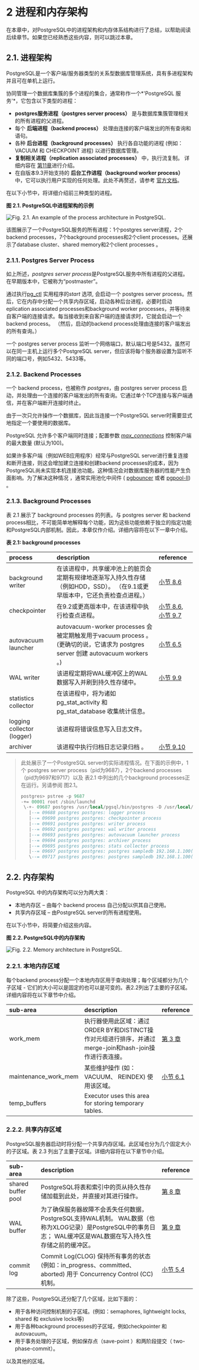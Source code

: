 # 2  进程和内存架构

在本章中，对PostgreSQL中的进程架构和内存体系结构进行了总结，以帮助阅读后续章节。如果您已经熟悉这些内容，则可以跳过本章。

## 2.1. 进程架构

PostgreSQL是一个客户端/服务器类型的关系型数据库管理系统，具有多进程架构并且可在单机上运行。

协同管理一个数据库集簇的多个进程的集合，通常称作一个*'PostgreSQL 服务'*，它包含以下类型的进程：

- **postgres服务进程（postgres server process）** 是与数据库集簇管理相关的所有进程的父进程。
- 每个 **后端进程（backend process）** 处理由连接的客户端发出的所有查询和语句。
- 各种 **后台进程（background processes）** 执行各自功能的进程 (例如：VACUUM 和 CHECKPOINT 进程) 以进行数据库管理。
-  **复制相关进程（replication associated processes）** 中，执行流复制。 详细内容在 [第11章](http://www.interdb.jp/pg/pgsql11.html)进行介绍。
- 在自版本9.3开始支持的 **后台工作进程（background worker process）** 中，它可以执行用户实现的任何处理。此处不再赘述，请参考 [官方文档](http://www.postgresql.org/docs/current/static/bgworker.html)。

在以下小节中，将详细介绍前三种类型的进程。

**图 2.1. PostgreSQL中进程架构的示例**

![Fig. 2.1. An example of the process architecture in PostgreSQL.](images/fig-2-01.png)

该图展示了一个PostgreSQL服务的所有进程：1个postgres server进程，2个backend processes，7个background processes和2个client processes。还展示了database cluster、shared memory和2个client processes 。

### 2.1.1. Postgres Server Process

如上所述，*postgres server process*是PostgreSQL服务中所有进程的父进程。在早期版本中，它被称为“postmaster”。

通过执行[pg_ctl](http://www.postgresql.org/docs/current/static/app-pg-ctl.html) 实用程序的*start* 选项, 会启动一个 postgres server process。然后，它在内存中分配一个共享内存区域，启动各种后台进程，必要时启动eplication associated processes和background worker processes，并等待来自客户端的连接请求。每当接收到来自客户端的连接请求时，它就会启动一个backend process。 （然后，启动的backend process处理由连接的客户端发出的所有查询。）

一个 postgres server process 监听一个网络端口，默认端口号是5432。虽然可以在同一主机上运行多个PostgreSQL server，但应该将每个服务器设置为监听不同的端口号，例如5432、5433等。

### 2.1.2. Backend Processes

一个 backend process，也被称作 *postgres*，由 postgres server process 启动，并处理由一个连接的客户端发出的所有查询。它通过单个TCP连接与客户端通信，并在客户端断开连接时终止。

由于一次只允许操作一个数据库，因此当连接一个PostgreSQL server时需要显式地指定一个要使用的数据库。

PostgreSQL 允许多个客户端同时连接；配置参数 *[max_connections](http://www.postgresql.org/docs/current/static/runtime-config-connection.html#GUC-MAX-CONNECTIONS)* 控制客户端的最大数量 (默认为100)。

如果许多客户端（例如WEB应用程序）经常与PostgreSQL server进行重复连接和断开连接，则这会增加建立连接和创建backend processes的成本，因为PostgreSQL尚未实现本机连接池功能。这种情况会对数据库服务器的性能产生负面影响。为了解决这种情况 ，通常实用池化中间件 ( [pgbouncer](https://pgbouncer.github.io/) 或者 [pgpool-II](http://www.pgpool.net/mediawiki/index.php/Main_Page)) 。

### 2.1.3. Background Processes

表 2.1 展示了 background processes 的列表。与 postgres server 和 backend process相比，不可能简单地解释每个功能，因为这些功能依赖于独立的指定功能和PostgreSQL内部机制。因此，本章仅作介绍。详细内容将在以下一章中介绍。

**表 2.1: background processes**

| process                    | description                                                  | reference                                                    |
| :------------------------- | :----------------------------------------------------------- | :----------------------------------------------------------- |
| background writer          | 在该进程中，共享缓冲池上的脏页会定期有规律地逐渐写入持久性存储（例如HDD，SSD）。 （在9.1或更早版本中，它还负责检查点进程。） | [小节 8.6](http://www.interdb.jp/pg/pgsql08.html#_8.6.)      |
| checkpointer               | 在9.2或更高版本中，在该进程中执行检查点进程。                | [小节 8.6](http://www.interdb.jp/pg/pgsql08.html#_8.6.), [小节 9.7](http://www.interdb.jp/pg/pgsql09.html#_9.7.) |
| autovacuum launcher        | autovacuum-worker processes 会被定期触发用于vacuum process 。 (更确切的说，它请求为 postgres server 创建 autovacuum workers 。) | [小节 6.5](http://www.interdb.jp/pg/pgsql06.html#_6.5.)      |
| WAL writer                 | 该进程定期将WAL缓冲区上的WAL数据写入并刷到持久性存储中。     | [小节 9.9](http://www.interdb.jp/pg/pgsql09.html#_9.9.)      |
| statistics collector       | 在该进程中，将为诸如 pg_stat_activity 和pg_stat_database 收集统计信息。 |                                                              |
| logging collector (logger) | 该进程将错误信息写入日志文件。                               |                                                              |
| archiver                   | 该进程中执行归档日志记录归档 。                              | [小节 9.10](http://www.interdb.jp/pg/pgsql09.html#_9.10.)    |

> 此处展示了一个PostgreSQL server的实际进程情况。在下面的示例中，1个 postgres server process（pid为9687），2个backend processes（pid为9697和9717）以及 表2.1 中列出的几个background processes正在运行。另请参阅 图2.1。
>
> ```sql
> postgres> pstree -p 9687
> -+= 00001 root /sbin/launchd
>  \-+- 09687 postgres /usr/local/pgsql/bin/postgres -D /usr/local/pgsql/data
>    |--= 09688 postgres postgres: logger process     
>    |--= 09690 postgres postgres: checkpointer process     
>    |--= 09691 postgres postgres: writer process     
>    |--= 09692 postgres postgres: wal writer process     
>    |--= 09693 postgres postgres: autovacuum launcher process     
>    |--= 09694 postgres postgres: archiver process     
>    |--= 09695 postgres postgres: stats collector process     
>    |--= 09697 postgres postgres: postgres sampledb 192.168.1.100(54924) idle  
>    \--= 09717 postgres postgres: postgres sampledb 192.168.1.100(54964) idle in transaction  
> ```

## 2.2. 内存架构

 PostgreSQL 中的内存架构可以分为两大类：

- 本地内存区 – 由每个 backend process 自己分配以供其自己使用。
- 共享内存区域 – 由PostgreSQL server的所有进程使用。

在以下小节中，将简要介绍这些内容。

**图 2.2.  PostgreSQL中的内存架构**

![Fig. 2.2. Memory architecture in PostgreSQL.](images/fig-2-02.png)

### 2.2.1. 本地内存区域

每个backend process分配一个本地内存区用于查询处理；每个区域都分为几个子区域 - 它们的大小可以是固定的也可以是可变的。表2.2列出了主要的子区域。详细内容将在以下章节中介绍。

| sub-area             | description                                                  | reference                                               |
| :------------------- | :----------------------------------------------------------- | :------------------------------------------------------ |
| work_mem             | 执行器使用此区域：通过ORDER BY和DISTINCT操作对元组进行排序，并通过merge-join和hash-join操作进行表连接。 | [第 3 章](http://www.interdb.jp/pg/pgsql03.html)        |
| maintenance_work_mem | 某些维护操作 (如： VACUUM、 REINDEX) 使用该区域。            | [小节 6.1](http://www.interdb.jp/pg/pgsql06.html#_6.1.) |
| temp_buffers         | Executor uses this area for storing temporary tables.        |                                                         |

### 2.2.2. 共享内存区域

PostgreSQL服务器启动时将分配一个共享内存区域。此区域也分为几个固定大小的子区域。表 2.3 列出了主要子区域。详细内容将在以下章节中介绍。

| sub-area           | description                                                  | reference                                               |
| :----------------- | :----------------------------------------------------------- | :------------------------------------------------------ |
| shared buffer pool | PostgreSQL将表和索引中的页从持久性存储加载到此处，并直接对其进行操作。 | [第 8 章](http://www.interdb.jp/pg/pgsql08.html)        |
| WAL buffer         | 为了确保服务器故障不会丢失任何数据，PostgreSQL支持WAL机制。 WAL数据（也称为XLOG记录）是PostgreSQL中的事务日志； WAL缓冲区是WAL数据在写入持久性存储之前的缓冲区。 | [第 9 章](http://www.interdb.jp/pg/pgsql09.html)        |
| commit log         | Commit Log(CLOG) 保持所有事务的状态 (例如：in_progress、committed、aborted) 用于 Concurrency Control (CC) 机制。 | [小节 5.4](http://www.interdb.jp/pg/pgsql05.html#_5.4.) |

除了这些，PostgreSQL还分配了几个区域，比如下面的：

- 用于各种访问控制机制的子区域。(例如：semaphores, lightweight locks, shared 和 exclusive locks等)
- 用于各种background processes的子区域，例如checkpointer 和 autovacuum。
- 用于事务处理的子区域，例如保存点（save-point ）和两阶段提交（ two-phase-commit）。

以及其他的区域。